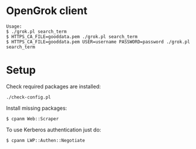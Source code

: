 OpenGrok client
===============
```
Usage: 
$ ./grok.pl search_term
$ HTTPS_CA_FILE=gooddata.pem ./grok.pl search_term
$ HTTPS_CA_FILE=gooddata.pem USER=username PASSWORD=password ./grok.pl search_term
```
Setup
=====
Check required packages are installed:
```
./check-config.pl
```
Install missing packages:
```
$ cpanm Web::Scraper
```
To use Kerberos authentication just do:
```
$ cpanm LWP::Authen::Negotiate 
```
